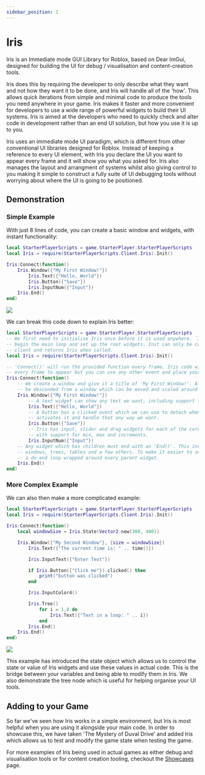 ```yaml
---
sidebar_position: 1
---
```


# Iris

Iris is an Immediate mode GUI Library for Roblox, based on Dear ImGui, designed for building the UI for debug / visualisation and content-creation tools.

Iris does this by requiring the developer to only describe what they want and not how they want it to be done, and Iris will handle all of the 'how'. This allows quick iterations from simple and minimal code to produce the tools you need anywhere in your game. Iris makes it faster and more convenient for developers to use a wide range of powerful widgets to build their UI systems. Iris is aimed at the developers who need to quickly check and alter code in development rather than an end UI solution, but how you use it is up to you.

Iris uses an immediate mode UI paradigm, which is different from other conventional UI libraries designed for Roblox. Instead of keeping a reference to every UI element, with Iris you declare the UI you want to appear every frame and it will show you what you asked for. Iris also manages the layout and arrangment of systems whilst also giving control to you making it simple to construct a fully suite of UI debugging tools without worrying about where the UI is going to be positioned.

## Demonstration

### Simple Example

With just 8 lines of code, you can create a basic window and widgets, with instant functionality:

<div style={{"width": "100%", "display": "flex", "flex-direction": "row", "justify-content": "center"}}>
<div style={{"width": "50%", "align": "center"}}>

```lua
local StarterPlayerScripts = game.StarterPlayer.StarterPlayerScripts
local Iris = require(StarterPlayerScripts.Client.Iris).Init()

Iris:Connect(function()
    Iris.Window({"My First Window!"})
        Iris.Text({"Hello, World"})
        Iris.Button({"Save"})
        Iris.InputNum({"Input"})
    Iris.End()
end)
```
</div>
<div style={{"width": "50%", "display": "flex", "justify-content": "center", "align-items": "center"}}>
    <img src="../assets/docs/simpleExample1.png" />
</div>
</div>

We can break this code down to explain Iris better:
```lua
local StarterPlayerScripts = game.StarterPlayer.StarterPlayerScripts
-- We first need to initialise Iris once before it is used anywhere. `Init()` will
-- begin the main loop and set up the root widgets. Init can only be called once per
-- client and returns Iris when called.
local Iris = require(StarterPlayerScripts.Client.Iris).Init()

-- 'Connect()' will run the provided function every frame. Iris code will need to run
-- every frame to appear but you can use any other event and place your code anywhere
Iris:Connect(function()
    -- We create a window and give it a title of 'My First Window!'. All widgets will
    -- be descended from a window which can be moved and scaled around the screen.
    Iris.Window({"My First Window!"})
        -- A text widget can show any text we want, including support for RichText.
        Iris.Text({"Hello, World"})
        -- A button has a clicked event which we can use to detech when the user
        -- activates it and handle that any way we want.
        Iris.Button({"Save"})
        -- Iris has input, slider and drag widgets for each of the core datatype
        -- with support for min, max and increments.
        Iris.InputNum({"Input"})
    -- Any widget which has children must end with an 'End()'. This includes
    -- windows, trees, tables and a few others. To make it easier to see, we can use
    -- a do-end loop wrapped around every parent widget.
    Iris.End()
end)
```

### More Complex Example

We can also then make a more complicated example:

<div style={{"width": "100%", "display": "flex", "flex-direction": "row", "justify-content": "center"}}>
<div style={{"width": "50%", "align": "center"}}>

```lua
local StarterPlayerScripts = game.StarterPlayer.StarterPlayerScripts
local Iris = require(StarterPlayerScripts.Client.Iris).Init()

Iris:Connect(function()
    local windowSize = Iris.State(Vector2.new(300, 400))

    Iris.Window({"My Second Window"}, {size = windowSize})
        Iris.Text({"The current time is: " .. time()})

        Iris.InputText({"Enter Text"})

        if Iris.Button({"Click me"}).clicked() then
            print("button was clicked")
        end

        Iris.InputColor4()

        Iris.Tree()
            for i = 1,8 do
                Iris.Text({"Text in a loop: " .. i})
            end
        Iris.End()
    Iris.End()
end)
```
</div>
<div style={{"width":"50%", "display": "flex", "justify-content": "center", "align-items": "center"}}>
    <img src="../assets/docs/simpleExample2.png" />
</div>
</div>

This example has introduced the state object which allows us to control the state or value of Iris widgets and use these values in actual code. This is the bridge between your variables and being able to modify them in Iris. We also demonstrate the tree node which is useful for helping organise your UI tools. 

## Adding to your Game

So far we've seen how Iris works in a simple environment, but Iris is most helpful when you are using it alongside your main code. In order to showcase this, we have taken 'The Mystery of Duval Drive' and added Iris which allows us to test and modify the game state when testing the game.

For more examples of Iris being used in actual games as either debug and visualisation tools or for content creation tooling, checkout the [Showcases](./showcase.md) page.
